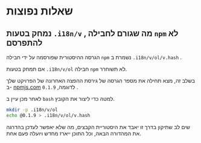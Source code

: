 # שאלות נפוצות

## נמחק בטעות `.i18n/v` , מה שגורם לחבילה `npm` לא להתפרסם

הגרסה ההיסטורית שפורסמה על ידי חבילה `npm` נשמרת ב `.i18n/v/ol/v.hash` .

אם תמחק בטעות `.i18n/v/ol` חבילה `npm` לא תשוחרר.

בשלב זה, מצא תחילה את מספר הגרסה של גירסת ההפצה האחרונה של הפרויקט שלך ב- [npmjs.com](//npmjs.com) לדוגמה, `0.1.9` .

לאחר מכן עיין ב `bash` למטה כדי ליצור את הקובץ.

```bash
mkdir -p .i18n/v/ol
echo @0.1.9 > .i18n/v/ol/v.hash
```

שים לב שתיקון בדרך זו יאבד את היסטוריית הקבצים, מה שלא יאפשר לעדכן בהדרגה את המהדורה הבאה, וכל התוכן ייארז מחדש ויועלה פעם אחת.
